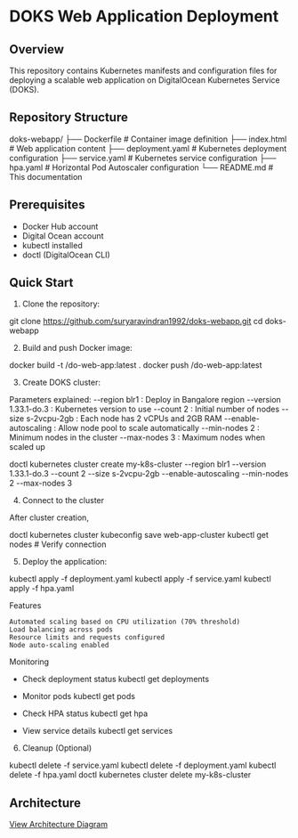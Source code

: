 # DOKS Web Application Deployment

## Overview
This repository contains Kubernetes manifests and configuration files for deploying a scalable web application on DigitalOcean Kubernetes Service (DOKS).

## Repository Structure

    

doks-webapp/
├── Dockerfile # Container image definition
├── index.html # Web application content
├── deployment.yaml # Kubernetes deployment configuration
├── service.yaml # Kubernetes service configuration
├── hpa.yaml # Horizontal Pod Autoscaler configuration
└── README.md # This documentation
    

## Prerequisites
- Docker Hub account
- Digital Ocean account
- kubectl installed
- doctl (DigitalOcean CLI)

## Quick Start


1. Clone the repository:

git clone https://github.com/suryaravindran1992/doks-webapp.git
cd doks-webapp

    

2. Build and push Docker image:

docker build -t <your-dockerhub-username>/do-web-app:latest .
docker push <your-dockerhub-username>/do-web-app:latest

    

3. Create DOKS cluster:

    
 Parameters explained:
 --region blr1          : Deploy in Bangalore region
 --version 1.33.1-do.3  : Kubernetes version to use
 --count 2              : Initial number of nodes
 --size s-2vcpu-2gb     : Each node has 2 vCPUs and 2GB RAM
 --enable-autoscaling   : Allow node pool to scale automatically
 --min-nodes 2          : Minimum nodes in the cluster
 --max-nodes 3          : Maximum nodes when scaled up

doctl kubernetes cluster create my-k8s-cluster --region blr1 --version 1.33.1-do.3 --count 2 --size s-2vcpu-2gb --enable-autoscaling --min-nodes 2 --max-nodes 3

    
4. Connect to the cluster

After cluster creation,

doctl kubernetes cluster kubeconfig save web-app-cluster
kubectl get nodes # Verify connection

    
5. Deploy the application:

    
kubectl apply -f deployment.yaml
kubectl apply -f service.yaml
kubectl apply -f hpa.yaml

    

Features

    Automated scaling based on CPU utilization (70% threshold)
    Load balancing across pods
    Resource limits and requests configured
    Node auto-scaling enabled

Monitoring

    
- Check deployment status
kubectl get deployments

- Monitor pods
kubectl get pods

- Check HPA status
kubectl get hpa

- View service details
kubectl get services

    

6. Cleanup (Optional)

    
kubectl delete -f service.yaml
kubectl delete -f deployment.yaml
kubectl delete -f hpa.yaml
doctl kubernetes cluster delete my-k8s-cluster

    

## Architecture
[View Architecture Diagram](DOKS_architecture.pdf)
